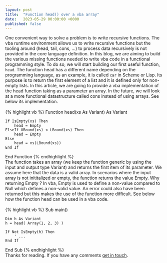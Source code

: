 ```yaml
---
layout: post
title:  "Function head() over a vba array"
date:   2023-05-29 00:00:00 +0000
published: false
---
```

One convenient way to solve a problem is to write recursive functions. The vba runtime environment allows us to write recursive functions but the tooling around (head, tail, cons, ...) to process data recursively is not provided in the core language definition. In this blog, we are aiming to build the various missing functions needed to write vba code in a functional programming style. To do so, we will start building our first useful function, `head`. The function head has a different name depending on the programming language, as an example, it is called `car` in Scheme or Lisp. Its purpose is to return the first element of a list and it is defined only for non-empty lists. In this article, we are going to provide a vba implementation of the head function taking as a parameter an array. In the future, we will look at a more functional datastructure called cons instead of using arrays. See below its implementation.
<br/><br/>
{% highlight vb %}
Function head(xs As Variant) As Variant

    If IsEmpty(xs) Then
        head = Empty
    ElseIf UBound(xs) < LBound(xs) Then
        head = Empty
    Else
        head = xs(LBound(xs))
    End If

End Function
{% endhighlight %}
<br/>
The function takes an array (we keep the function generic by using the input and output type Variant) and returns the first item of its parameter. We assume here that the data is a valid array. In scenarios where the input array is not inititalized or empty, the function returns the value Empty. Why returning Empty ? In vba, Empty is used to define a non-value compared to Null which defines a non-valid value. An error could also have been returned but this makes the use of the function more difficult. See below how the function head can be used in a vba code.
<br/><br/>
{% highlight vb %}
Sub main()

    Dim h As Variant
    h = head( Array(1, 2, 3) )

    If Not IsEmpty(h) Then
        ' ...
    End If

End Sub
{% endhighlight %}
<br/>
Thanks for reading. If you have any comments <a href="mailto:hello@assadnavi.ch">get in touch</a>.